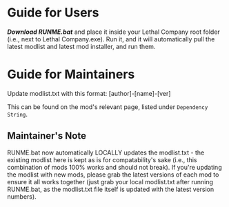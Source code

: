 # Guide for Users

***Download RUNME.bat*** and place it inside your Lethal Company root folder (i.e., next to Lethal Company.exe). Run it, and it will automatically pull the latest modlist and latest mod installer, and run them.

# Guide for Maintainers

Update modlist.txt with this format:
[author]-[name]-[ver]

This can be found on the mod's relevant page, listed under `Dependency String`.

## Maintainer's Note

RUNME.bat now automatically LOCALLY updates the modlist.txt - the existing modlist here is kept as is for compatability's sake (i.e., this combination of mods 100% works and should not break). If you're updating the modlist with new mods, please grab the latest versions of each mod to ensure it all works together (just grab your local modlist.txt after running RUNME.bat, as the modlist.txt file itself is updated with the latest version numbers).
